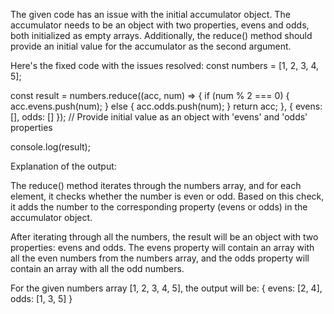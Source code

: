 The given code has an issue with the initial accumulator object. The accumulator needs to be an object with two properties, evens and odds, both initialized as empty arrays. Additionally, the reduce() method should provide an initial value for the accumulator as the second argument.

Here's the fixed code with the issues resolved:
const numbers = [1, 2, 3, 4, 5];

const result = numbers.reduce((acc, num) => {
  if (num % 2 === 0) {
    acc.evens.push(num);
  } else {
    acc.odds.push(num);
  }
  return acc;
}, { evens: [], odds: [] }); // Provide initial value as an object with 'evens' and 'odds' properties

console.log(result);

Explanation of the output:

The reduce() method iterates through the numbers array, and for each element, it checks whether the number is even or odd. Based on this check, it adds the number to the corresponding property (evens or odds) in the accumulator object.

After iterating through all the numbers, the result will be an object with two properties: evens and odds. The evens property will contain an array with all the even numbers from the numbers array, and the odds property will contain an array with all the odd numbers.

For the given numbers array [1, 2, 3, 4, 5], the output will be:
{
  evens: [2, 4],
  odds: [1, 3, 5]
}
